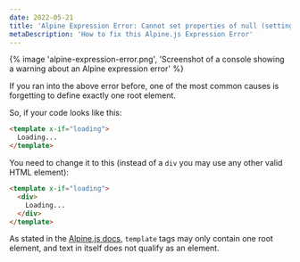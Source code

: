 ```yaml
---
date: 2022-05-21
title: 'Alpine Expression Error: Cannot set properties of null (setting _x_dataStack)'
metaDescription: 'How to fix this Alpine.js Expression Error'
---
```


{% image 'alpine-expression-error.png', 'Screenshot of a console showing a warning about an Alpine expression error' %}

If you ran into the above error before, one of the most common causes is forgetting to define exactly one root element.

So, if your code looks like this:

```html
<template x-if="loading">
  Loading...
</template>
```

You need to change it to this (instead of a `div` you may use any other valid HTML element):

```html
<template x-if="loading">
  <div>
    Loading...
  </div>
</template>
```

As stated in the [Alpine.js docs](https://alpinejs.dev/directives/if), `template` tags may only contain one root element, and text in itself does not qualify as an element.